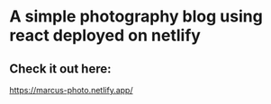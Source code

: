 # A simple photography blog using react deployed on netlify

## Check it out here:
https://marcus-photo.netlify.app/
